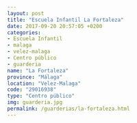 ```yaml
---
layout: post
title: "Escuela Infantil La Fortaleza"
date: 2017-09-20 20:57:05 +0200
categories:
- Escuela Infantil
- malaga
- velez-malaga
- Centro público
- guarderia
name: "La Fortaleza"
province: "Málaga"
location: "Velez-Malaga"
code: "29016938"
type: "Centro público"
img: guarderia.jpg
permalink: /guarderias/la-fortaleza.html
---
```

